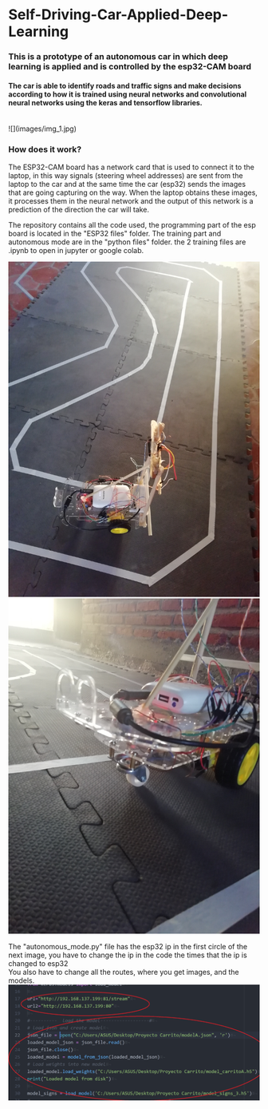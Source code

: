 # Self-Driving-Car-Applied-Deep-Learning <br>
### This is a prototype of an autonomous car in which deep learning is applied and is controlled by the esp32-CAM board
#### The car is able to identify roads and traffic signs and make decisions according to how it is trained using neural networks and convolutional neural networks using the keras and tensorflow libraries.
<br>
![](images/img_1.jpg)
<br>

### How does it work? <br>

The ESP32-CAM board has a network card that is used to connect it to the laptop, in this way signals (steering wheel addresses) are sent from the laptop to the car and at the same time the car (esp32) sends the images that are going capturing on the way.
When the laptop obtains these images, it processes them in the neural network and the output of this network is a prediction of the direction the car will take.


The repository contains all the code used, the programming part of the esp board is located in the "ESP32 files" folder.
The training part and autonomous mode are in the "python files" folder. the 2 training files are .ipynb to open in jupyter or google colab.

![](images/img_2.jpg)
![](images/img_3.jpg) <br>

The "autonomous_mode.py" file has the esp32 ip in the first circle of the next image, you have to change the ip in the code the times that the ip is changed to esp32
<br> You also have to change all the routes, where you get images, and the models.
![](images/routes.png)
